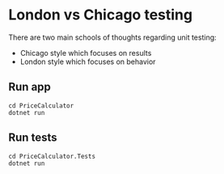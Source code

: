 # London vs Chicago testing #
There are two main schools of thoughts regarding unit testing:
- Chicago style which focuses on results
- London style which focuses on behavior

## Run app ##
```
cd PriceCalculator
dotnet run
```

## Run tests ##
```
cd PriceCalculator.Tests
dotnet run
```